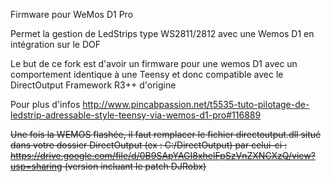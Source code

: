 Firmware pour WeMos D1 Pro

Permet la gestion de LedStrips type WS2811/2812 avec une Wemos D1 en intégration sur le DOF

Le but de ce fork est d'avoir un firmware pour une wemos D1 avec un comportement identique à une Teensy et donc compatible avec le DirectOutput Framework R3++ d'origine 

Pour plus d'infos http://www.pincabpassion.net/t5535-tuto-pilotage-de-ledstrip-adressable-style-teensy-via-wemos-d1-pro#116889

<del>Une fois la WEMOS flashée, il faut remplacer le fichier directoutput.dll situé dans votre dossier DirectOutput (ex : C:/DirectOutput) par celui-ci : https://drive.google.com/file/d/0B9SApYAGI8xhelFpSzVnZXNCXzQ/view?usp=sharing (version incluant le patch DJRobx)</del>

